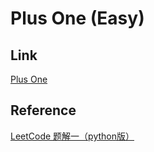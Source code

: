 # Plus One (Easy)

## Link

[Plus One](https://leetcode.com/problems/plus-one/)

## Reference

[LeetCode 题解一（python版）](https://www.zybuluo.com/chanvee/note/52853)
